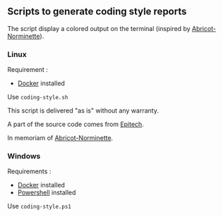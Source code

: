 ## Scripts to generate coding style reports

The script display a colored output on the terminal (inspired by [Abricot-Norminette](https://github.com/Just1truc/Abricot-Norminette)).

### Linux

Requirement :
- [Docker](https://docs.docker.com/engine/install/) installed 

Use `coding-style.sh`

This script is delivered "as is" without any warranty.

A part of the source code comes from [Epitech](https://github.com/Epitech).

In memoriam of [Abricot-Norminette](https://github.com/Just1truc/Abricot-Norminette).

### Windows

Requirements : 
- [Docker](https://docs.docker.com/engine/install/) installed
- [Powershell](https://docs.microsoft.com/en-us/powershell/scripting/install/installing-powershell-on-windows) installed

Use `coding-style.ps1`